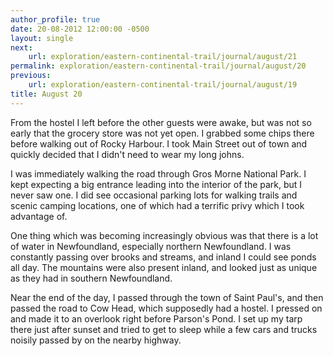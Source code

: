 ```yaml
---
author_profile: true
date: 20-08-2012 12:00:00 -0500
layout: single
next:
    url: exploration/eastern-continental-trail/journal/august/21
permalink: exploration/eastern-continental-trail/journal/august/20
previous:
    url: exploration/eastern-continental-trail/journal/august/19
title: August 20
---
```

From the hostel I left before the other guests were awake, but was not so early that the grocery store was not yet open. I grabbed some chips there before walking out of Rocky Harbour. I took Main Street out of town and quickly decided that I didn't need to wear my long johns.

I was immediately walking the road through Gros Morne National Park. I kept expecting a big entrance leading into the interior of the park, but I never saw one. I did see occasional parking lots for walking trails and scenic camping locations, one of which had a terrific privy which I took advantage of.

One thing which was becoming increasingly obvious was that there is a lot of water in Newfoundland, especially northern Newfoundland. I was constantly passing over brooks and streams, and inland I could see ponds all day. The mountains were also present inland, and looked just as unique as they had in southern Newfoundland.

Near the end of the day, I passed through the town of Saint Paul's, and then passed the road to Cow Head, which supposedly had a hostel. I pressed on and made it to an overlook right before Parson's Pond. I set up my tarp there just after sunset and tried to get to sleep while a few cars and trucks noisily passed by on the nearby highway.